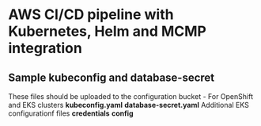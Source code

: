 # AWS CI/CD pipeline with Kubernetes, Helm and MCMP integration

## Sample kubeconfig and database-secret
   These files should be uploaded to the configuration bucket - For OpenShift and EKS clusters
    **kubeconfig.yaml**
    **database-secret.yaml**
   Additional EKS configurationf files
   **credentials**
   **config**
    
